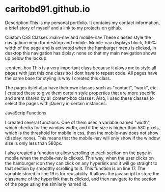 # caritobd91.github.io

Description
This is my personal portfolio. It contains my contact information, a brief story of myself and a link to my projects on github.

Custom CSS Classes
.main-nav and mobile-nav
These classes style the navigation menu for desktop and mobile. Mobile-nav displays block, 100% width of the page and is activated when the hamburger menu is clicked, in desktop this navigation has diplay: none so that my main navigation shows up below the lockup.

.content-box
This is a very important class because it alows me to style all pages with just this one class so I dont have to repeat code. All pages have the same base for styling is why I created this class.

The pages itslef also have their own classes such as "contact", "work", etc. I created these to give them certain style properties that are more specific and arent shared by all content-box classes. Also, i used these classes to select the pages with jQuerry in certain instances.

JavaScrip Functions

I created several functions.
One of them uses a variable named "width", which checks for the window width, and if the size is higher than 580 pixels, which is the threshold for mobile in css, then the mobile-nav does not show (display: none). This means that the mobile-nav will only show if the window size is only less than 580px. 

I also created a function to allow scrolling to each section on the page in mobile when the mobile-nav is clicked. This way, when  the user clicks on the hamburger icon they can click on any hyperlink and it will go straight to that section by smoothly scrolling to it. This function is on line 17. The variable stored in line 19 is for reusability. It allows the javascript to store the classname of the hyperlink that is clicked, and then navigate to the section of the page using the similarly named id.

